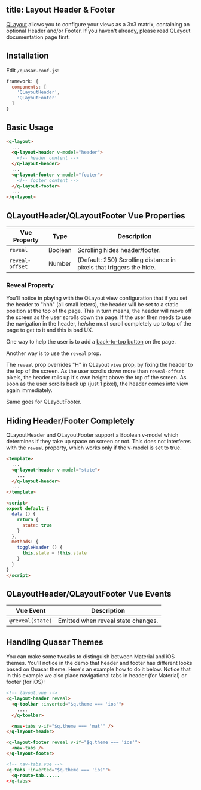 title: Layout Header & Footer
---
[QLayout](/components/layout.html) allows you to configure your views as a 3x3 matrix, containing an optional Header and/or Footer. If you haven't already, please read QLayout documentation page first.
<input type="hidden" data-fullpage-demo="layout-demo/play-with-layout">

## Installation
Edit `/quasar.conf.js`:
```js
framework: {
  components: [
    'QLayoutHeader',
    'QLayoutFooter'
  ]
}
```

## Basic Usage
```html
<q-layout>
  ...
  <q-layout-header v-model="header">
    <!-- header content -->
  </q-layout-header>
  ...
  <q-layout-footer v-model="footer">
    <!-- footer content -->
  </q-layout-footer>
  ...
</q-layout>
```

## QLayoutHeader/QLayoutFooter Vue Properties

| Vue Property | Type | Description |
| --- | --- | --- |
| `reveal` | Boolean | Scrolling hides header/footer. |
| `reveal-offset` | Number | (Default: 250) Scrolling distance in pixels that triggers the hide. |

### Reveal Property
You'll notice in playing with the QLayout view configuration that if you set the header to "hhh" (all small letters), the header will be set to a static position at the top of the page. This in turn means, the header will move off the screen as the user scrolls down the page. If the user then needs to use the navigation in the header, he/she must scroll completely up to top of the page to get to it and this is bad UX.

One way to help the user is to add a [back-to-top button](/components/back-to-top.html) on the page.

Another way is to use the `reveal` prop.

The `reveal` prop overrides "H" in QLayout `view` prop, by fixing the header to the top of the screen. As the user scrolls down more than `reveal-offset` pixels, the header rolls up it's own height above the top of the screen. As soon as the user scrolls back up (just 1 pixel), the header comes into view again immediately.

Same goes for QLayoutFooter.

## Hiding Header/Footer Completely
QLayoutHeader and QLayoutFooter support a Boolean v-model which determines if they take up space on screen or not. This does not interferes with the `reveal` property, which works only if the v-model is set to true.

```html
<template>
  ...
  <q-layout-header v-model="state">
    ...
  </q-layout-header>
  ...
</template>

<script>
export default {
  data () {
    return {
      state: true
    }
  },
  methods: {
    toggleHeader () {
      this.state = !this.state
    }
  }
}
</script>
```

## QLayoutHeader/QLayoutFooter Vue Events
| Vue Event | Description |
| --- | --- |
| `@reveal(state)` | Emitted when reveal state changes. |

## Handling Quasar Themes
You can make some tweaks to distinguish between Material and iOS themes. You'll notice in the demo that header and footer has different looks based on Quasar theme. Here's an example how to do it below. Notice that in this example we also place navigational tabs in header (for Material) or footer (for iOS):

```html
<!-- layout.vue -->
<q-layout-header reveal>
  <q-toolbar :inverted="$q.theme === 'ios'">
    ....
  </q-toolbar>

  <nav-tabs v-if="$q.theme === 'mat'" />
</q-layout-header>

<q-layout-footer reveal v-if="$q.theme === 'ios'">
  <nav-tabs />
</q-layout-footer>

<!-- nav-tabs.vue -->
<q-tabs :inverted="$q.theme === 'ios'">
  <q-route-tab......
</q-tabs>
```
